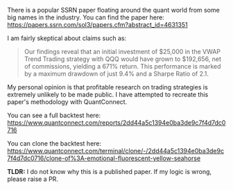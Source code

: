 There is a popular SSRN paper floating around the quant world from some big names in the industry.
You can find the paper here: https://papers.ssrn.com/sol3/papers.cfm?abstract_id=4631351

I am fairly skeptical about claims such as:

> Our findings reveal that an initial investment of $25,000 in the VWAP Trend Trading strategy with QQQ would have grown to $192,656, net of commissions, yielding a 671% return. This performance is marked by a maximum drawdown of just 9.4% and a Sharpe Ratio of 2.1.

My personal opinion is that profitable research on trading strategies is extremely unlikely to be made public.  I have attempted to recreate this paper's methodology with QuantConnect.  

You can see a full backtest here: https://www.quantconnect.com/reports/2dd44a5c1394e0ba3de9c7f4d7dc0716

You can clone the backtest here: https://www.quantconnect.com/terminal/clone/-/2dd44a5c1394e0ba3de9c7f4d7dc0716/clone-of%3A-emotional-fluorescent-yellow-seahorse

**TLDR:** 
I do not know why this is a published paper.  If my logic is wrong, please raise a PR.
